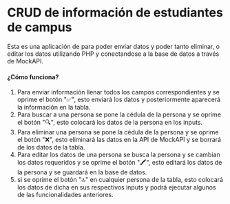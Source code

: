 # CRUD de información de estudiantes de campus

Esta es una aplicación de para poder enviar datos y poder tanto eliminar, o editar los datos utilizando PHP y conectandose a la base de datos a través de MockAPI.

#### ¿Cómo funciona?

1. Para enviar información llenar todos los campos correspondientes y se oprime el botón "✅", esto enviará los datos y posteriormente aparecerá la información en la tabla.
2. Para buscar a una persona se pone la cédula de la persona y se oprime el botón "🔍", esto colocará los datos de la persona en los inputs.
3. Para eliminar una persona se pone la cédula de la persona y se oprime el botón "❌", esto eliminará las datos en la API de MockAPI y se borrará de los datos de la tabla.
4. Para editar los datos de una persona se busca la persona y se cambian los datos requeridos y se oprime el botón "🖍", esto editará los datos de la persona y se guardará en la base de datos.
5. si se oprime el botón "🔝" en cualquier persona de la tabla, esto colocará los datos de dicha en sus respectivos inputs y podrá ejecutar algunos de las funcionalidades anteriores.